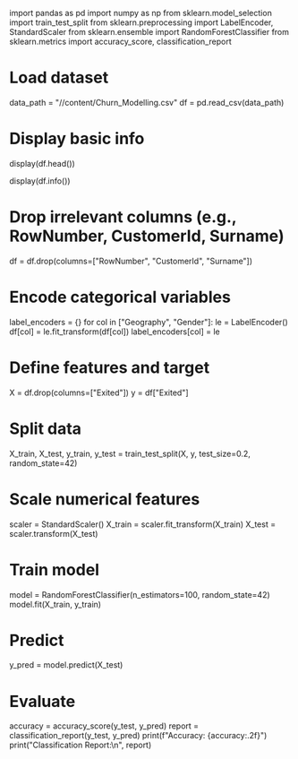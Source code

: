 import pandas as pd
import numpy as np
from sklearn.model_selection import train_test_split
from sklearn.preprocessing import LabelEncoder, StandardScaler
from sklearn.ensemble import RandomForestClassifier
from sklearn.metrics import accuracy_score, classification_report

# Load dataset
data_path = "//content/Churn_Modelling.csv"
df = pd.read_csv(data_path)

# Display basic info
display(df.head())

display(df.info())

# Drop irrelevant columns (e.g., RowNumber, CustomerId, Surname)
df = df.drop(columns=["RowNumber", "CustomerId", "Surname"])

# Encode categorical variables
label_encoders = {}
for col in ["Geography", "Gender"]:
    le = LabelEncoder()
    df[col] = le.fit_transform(df[col])
    label_encoders[col] = le

# Define features and target
X = df.drop(columns=["Exited"])
y = df["Exited"]

# Split data
X_train, X_test, y_train, y_test = train_test_split(X, y, test_size=0.2, random_state=42)

# Scale numerical features
scaler = StandardScaler()
X_train = scaler.fit_transform(X_train)
X_test = scaler.transform(X_test)

# Train model
model = RandomForestClassifier(n_estimators=100, random_state=42)
model.fit(X_train, y_train)

# Predict
y_pred = model.predict(X_test)

# Evaluate
accuracy = accuracy_score(y_test, y_pred)
report = classification_report(y_test, y_pred)
print(f"Accuracy: {accuracy:.2f}")
print("Classification Report:\n", report)
